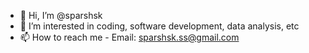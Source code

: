 - 👋 Hi, I’m @sparshsk
- 👀 I’m interested in coding, software development, data analysis, etc
- 📫 How to reach me - Email: sparshsk.ss@gmail.com

<!---
sparshsk/sparshsk is a ✨ special ✨ repository because its `README.md` (this file) appears on your GitHub profile.
You can click the Preview link to take a look at your changes.
--->
